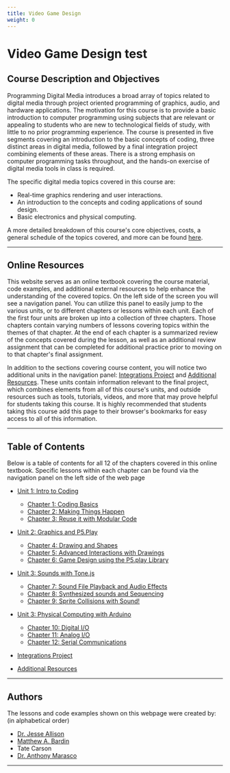 ```yaml
---
title: Video Game Design
weight: 0
---
```

# Video Game Design test

## Course Description and Objectives

<!-- New CMS Widget Script Do Not Delete -->

<script src="https://identity.netlify.com/v1/netlify-identity-widget.js"></script>

<script>
  if (window.netlifyIdentity) {
    window.netlifyIdentity.on("init", user => {
      if (!user) {
        window.netlifyIdentity.on("login", () => {
          document.location.href = "/admin/";
        });
      }
    });
  }
</script>

<!-- change -->

<!-- Course objectives, costs, general schedule, etc: {{% link "programming-digital-media.pdf" %}} -->

Programming Digital Media introduces a broad array of topics related to digital media through project oriented programming of graphics, audio, and hardware applications. The motivation for this course is to provide a basic introduction to computer programming using subjects that are relevant or appealing to students who are new to technological fields of study, with little to no prior programming experience. The course is presented in five segments covering an introduction to the basic concepts of coding, three distinct areas in digital media, followed by a final integration project combining elements of these areas. There is a strong emphasis on computer programming tasks throughout, and the hands-on exercise of digital media tools in class is required.

The specific digital media topics covered in this course are:

* Real-time graphics rendering and user interactions.
* An introduction to the concepts and coding applications of sound design.
* Basic electronics and physical computing.

A more detailed breakdown of this course's core objectives, costs, a general schedule of the topics covered, and more can be found [here](https://pdm.lsupathways.org/programming-digital-media.pdf).

- - -

## Online Resources

This website serves as an online textbook covering the course material, code examples, and additional external resources to help enhance the understanding of the covered topics. On the left side of the screen you will see a navigation panel. You can utilize this panel to easily jump to the various units, or to different chapters or lessons within each unit. Each of the first four units are broken up into a collection of three chapters. Those chapters contain varying numbers of lessons covering topics within the themes of that chapter. At the end of each chapter is a summarized review of the concepts covered during the lesson, as well as an additional review assignment that can be completed for additional practice prior to moving on to that chapter's final assignment. 

In addition to the sections covering course content, you will notice two additional units in the navigation panel: [Integrations Project](https://pdm.lsupathways.org/5_integrationproject/) and [Additional Resources](https://pdm.lsupathways.org/6_resources/). These units contain information relevant to the final project, which combines elements from all of this course's units, and outside resources such as tools, tutorials, videos, and more that may prove helpful for students taking this course. It is highly recommended that students taking this course add this page to their browser's bookmarks for easy access to all of this information.

- - -

## Table of Contents

Below is a table of contents for all 12 of the chapters covered in this online textbook. Specific lessons within each chapter can be found via the navigation panel on the left side of the web page

* [Unit 1: Intro to Coding](https://pdm.lsupathways.org/1_introtocoding/)

  * [Chapter 1: Coding Basics](https://pdm.lsupathways.org/1_introtocoding/1_codingbasics/)
  * [Chapter 2: Making Things Happen](https://pdm.lsupathways.org/1_introtocoding/2_makingthings_happen/)
  * [Chapter 3: Reuse it with Modular Code](https://pdm.lsupathways.org/1_introtocoding/3_reuseitwithmodularcode/)
* [Unit 2: Graphics and P5.Play](https://pdm.lsupathways.org/2_graphics/)

  * [Chapter 4: Drawing and Shapes](https://pdm.lsupathways.org/2_graphics/1_proceduraldrawing/)
  * [Chapter 5: Advanced Interactions with Drawings](https://pdm.lsupathways.org/2_graphics/2_paintapp/)
  * [Chapter 6: Game Design using the P5.play Library](https://pdm.lsupathways.org/2_graphics/3_bugsquish/)
* [Unit 3: Sounds with Tone.js](https://pdm.lsupathways.org/3_audio/)

  * [Chapter 7: Sound File Playback and Audio Effects](https://pdm.lsupathways.org/3_audio/1_sampler/)
  * [Chapter 8: Synthesized sounds and Sequencing](https://pdm.lsupathways.org/3_audio/2_synthsandmusic/)
  * [Chapter 9: Sprite Collisions with Sound!](https://pdm.lsupathways.org/3_audio/3_soundsinbugsquish/)
* [Unit 3: Physical Computing with Arduino](https://pdm.lsupathways.org/4_physicalcomputing/)

  * [Chapter 10: Digital I/O](https://pdm.lsupathways.org/4_physicalcomputing/1_digital_io/)
  * [Chapter 11: Analog I/O](https://pdm.lsupathways.org/4_physicalcomputing/2_analog_io/)
  * [Chapter 12: Serial Communications](https://pdm.lsupathways.org/4_physicalcomputing/3_serialcommunication/)
* [Integrations Project](https://pdm.lsupathways.org/5_integrationproject/)
* [Additional Resources](https://pdm.lsupathways.org/6_resources/)

- - -

## Authors

The lessons and code examples shown on this webpage were created by: (in alphabetical order)

* [Dr. Jesse Allison](https://www.lsu.edu/cmda/music/people/faculty/allison.php)
* [Matthew A. Bardin](http://matthewbardin.com)
* Tate Carson
* [Dr. Anthony Marasco](https://www.utrgv.edu/music/people/faculty/anthony_marasco1.pdf)

- - -